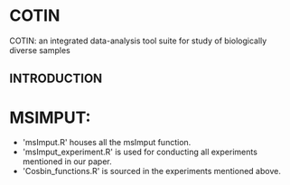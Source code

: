 # COTIN
COTIN: an integrated data-analysis tool suite for study of biologically diverse samples

## INTRODUCTION
# MSIMPUT:
- 'msImput.R' houses all the msImput function.
- 'msImput_experiment.R' is used for conducting all experiments mentioned in our paper.
- 'Cosbin_functions.R' is sourced in the experiments mentioned above.
